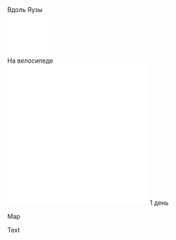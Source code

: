 
<link rel="stylesheet" href="../assets-custom/css/style-markdown.css">
<div class="cover-container" style="background-image: url('rostokino-1600.jpg');">
	<div class="cover-text">
		<div class="cover-title">
            Вдоль Яузы
        </div>
		<div class="cover-description">
			<div class="packages-location">
                <img loading="lazy" src="../assets-custom/bike-96.png" alt="" class="cover-icon">
                <div class="h4-default regular">На велосипеде</div>
            </div>
            <div>
                <img class="cover-icon" loading="lazy" src="../assets-custom/icon_time.png" alt=""  />
                <span>1 день</span>
            </div>
		</div>
	</div>
</div>

Map

<div id="map"></div>

Text






<script src="https://api.mapbox.com/mapbox-gl-js/v2.14.1/mapbox-gl.js"></script>

<script src="../assets-custom/js/gpx2mapbox.js"></script>

<script>
	initializeGPXMap({
		gpxFilePath: 'tver-toporok.gpx',
		center: [37.6173, 55.7558],
		zoom: 6, 
		containerId: 'map'
	});
</script>